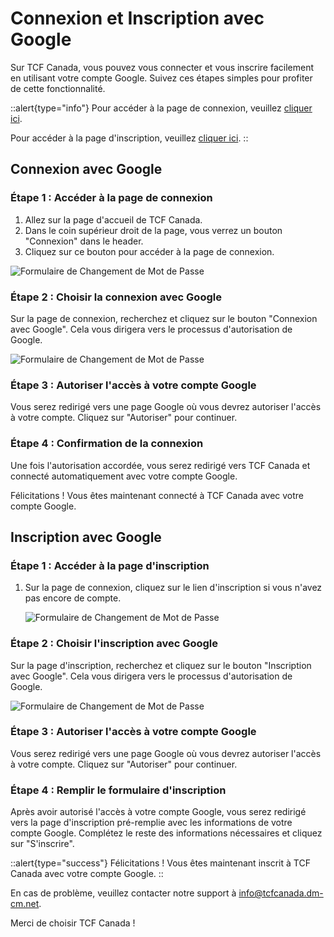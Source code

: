 # Connexion et Inscription avec Google

Sur TCF Canada, vous pouvez vous connecter et vous inscrire facilement en utilisant votre compte Google. Suivez ces étapes simples pour profiter de cette fonctionnalité.

::alert{type="info"}
Pour accéder à la page de connexion, veuillez [cliquer ici](https://tcfcanada.dm-cm.net/login).<br/>

Pour accéder à la page d'inscription, veuillez [cliquer ici](https://tcfcanada.dm-cm.net/register).
::

## Connexion avec Google

### Étape 1 : Accéder à la page de connexion

1. Allez sur la page d'accueil de TCF Canada.
2. Dans le coin supérieur droit de la page, vous verrez un bouton "Connexion" dans le header.
3. Cliquez sur ce bouton pour accéder à la page de connexion.

![Formulaire de Changement de Mot de Passe](/img/authentification/16.png)

### Étape 2 : Choisir la connexion avec Google

Sur la page de connexion, recherchez et cliquez sur le bouton "Connexion avec Google". Cela vous dirigera vers le processus d'autorisation de Google.

![Formulaire de Changement de Mot de Passe](/img/authentification/17.png)

### Étape 3 : Autoriser l'accès à votre compte Google

Vous serez redirigé vers une page Google où vous devrez autoriser l'accès à votre compte. Cliquez sur "Autoriser" pour continuer.

### Étape 4 : Confirmation de la connexion

Une fois l'autorisation accordée, vous serez redirigé vers TCF Canada et connecté automatiquement avec votre compte Google.

Félicitations ! Vous êtes maintenant connecté à TCF Canada avec votre compte Google.

## Inscription avec Google

### Étape 1 : Accéder à la page d'inscription

1. Sur la page de connexion, cliquez sur le lien d'inscription si vous n'avez pas encore de compte.

   ![Formulaire de Changement de Mot de Passe](/img/authentification/18.png)

### Étape 2 : Choisir l'inscription avec Google

Sur la page d'inscription, recherchez et cliquez sur le bouton "Inscription avec Google". Cela vous dirigera vers le processus d'autorisation de Google.

![Formulaire de Changement de Mot de Passe](/img/authentification/19.png)

### Étape 3 : Autoriser l'accès à votre compte Google

Vous serez redirigé vers une page Google où vous devrez autoriser l'accès à votre compte. Cliquez sur "Autoriser" pour continuer.

### Étape 4 : Remplir le formulaire d'inscription

Après avoir autorisé l'accès à votre compte Google, vous serez redirigé vers la page d'inscription pré-remplie avec les informations de votre compte Google. Complétez le reste des informations nécessaires et cliquez sur "S'inscrire".

::alert{type="success"}
Félicitations ! Vous êtes maintenant inscrit à TCF Canada avec votre compte Google.
::

En cas de problème, veuillez contacter notre support à info@tcfcanada.dm-cm.net.

Merci de choisir TCF Canada !
